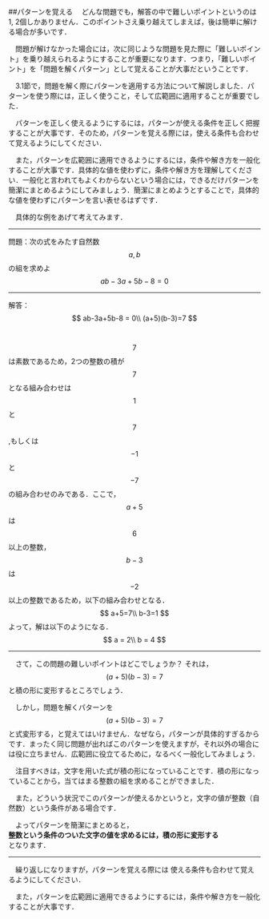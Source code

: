 ##パターンを覚える
　どんな問題でも，解答の中で難しいポイントというのは1, 2個しかありません．このポイントさえ乗り越えてしまえば，後は簡単に解ける場合が多いです．

　問題が解けなかった場合には，次に同じような問題を見た際に「難しいポイント」を乗り越えられるようにすることが重要になります．つまり，「難しいポイント」を「問題を解くパターン」として覚えることが大事だということです．

<!--
　問題が解けなかったときに，覚えるべきポイントというのは，その部分だけです．

　問題から学んだことを次回以降に活かすべきなのはその難しいポイントです．

　問題を解き終わったら，その問題のポイントとなる部分を一言でまとめてみてください．このときに，できるだけ簡潔にまとめることが重要です．
-->

　3.1節で，問題を解く際にパターンを適用する方法について解説しました．パターンを使う際には，正しく使うこと，そして広範囲に適用することが重要でした．

　パターンを正しく使えるようにするには，パターンが使える条件を正しく把握することが大事です．そのため，パターンを覚える際には，使える条件も合わせて覚えるようにしてください．


　また，パターンを広範囲に適用できるようにするには，条件や解き方を一般化することが大事です．具体的な値を使わずに，条件や解き方を理解してください．一般化と言われてもよくわからないという場合には，できるだけパターンを簡潔にまとめるようにしてみましょう．簡潔にまとめようとすることで，具体的な値を使わずにパターンを言い表せるはずです．


　具体的な例をあげて考えてみます．
***
問題：次の式をみたす自然数 $$a,b$$ の組を求めよ
$$
ab-3a+5b-8 = 0
$$
***
解答：
$$
ab-3a+5b-8 = 0\\
(a+5)(b-3)=7
$$

　$$7$$は素数であるため，2つの整数の積が$$7$$となる組み合わせは$$1$$と$$7$$,もしくは$$-1$$と$$-7$$の組み合わせのみである．ここで，$$a+5$$は$$6$$以上の整数，$$b-3$$は$$-2$$以上の整数であるため，以下の組み合わせとなる．
$$
a+5=7\\
b-3=1
$$
よって，解は以下のようになる．
$$
a = 2\\
b = 4
$$
***

　さて，この問題の難しいポイントはどこでしょうか？ それは，$$(a+5)(b-3)=7$$ と積の形に変形するところでしょう．

　しかし，問題を解くパターンを $$(a+5)(b-3)=7$$ と式変形する，と覚えてはいけません．なぜなら，パターンが具体的すぎるからです．まったく同じ問題が出ればこのパターンを使えますが，それ以外の場合には役に立ちません．広範囲に役立てるために，なるべく一般化してみましょう．

<!--
　注目すべきは，文字を用いた式が積の形になっていること，そして文字が片側にまとめられていることです．
また，どうしてこのようにして解くことが出来るかというと，$$a,b$$ が整数（自然数）という条件があるからです．
-->

　注目すべきは，文字を用いた式が積の形になっていることです．積の形になっていることから，当てはまる整数の組を求めることができました．

　また，どういう状況でこのパターンが使えるかというと，文字の値が整数（自然数）という条件がある場合です．


　よってパターンを簡潔にまとめると，  
**整数という条件のついた文字の値を求めるには，積の形に変形する**  
となります．

***
　繰り返しになりますが，パターンを覚える際には
使える条件も合わせて覚えるようにしてください．

　また，パターンを広範囲に適用できるようにするには，条件や解き方を一般化することが大事です．
